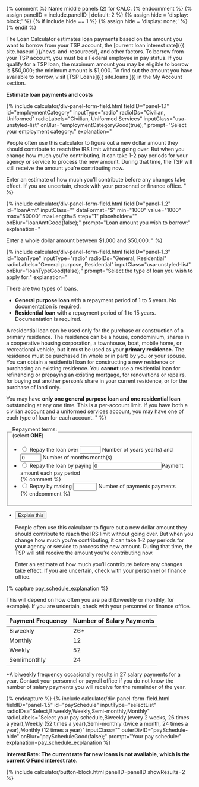 {% comment %}
Name middle panels (2) for CALC.
{% endcomment %}
{% assign panelID = include.panelID | default: 2 %}
{% assign hide = 'display: block;' %}
{% if include.hide == 1 %} {% assign hide = 'display: none;' %} {% endif %}

<!-- PANEL 1 -->
<section id="panel-{{ panelID }}" class="calculator-panel" style="{{ hide }}"  markdown="1">

The Loan Calculator estimates loan payments based on the amount you want to borrow from your TSP account, the [current loan interest rate]({{ site.baseurl }}/news-and-resources/), and other factors. To borrow from your TSP account, you must be a Federal employee in pay status. If you qualify for a TSP loan, the maximum amount you may be eligible to borrow is $50,000; the minimum amount is $1,000. To find out the amount you have available to borrow, visit [TSP Loans]({{ site.loans }}) in the My Account section.

**Estimate loan payments and costs**

{% include calculator/div-panel-form-field.html
  fieldID="panel-1.1" id="employmentCategory"
  inputType="radio" radioIDs="Civilian, Uniformed" radioLabels="Civilian, Uniformed Services"
  inputClass="usa-unstyled-list"
  onBlur="employmentCategoryGood(true);"
  prompt="Select your employment category:"
  explanation="

  People often use this calculator to figure out a new dollar amount they should contribute to reach the IRS limit without going over. But when you change how much you’re contributing, it can take 1-2 pay periods for your agency or service to process the new amount. During that time, the TSP will still receive the amount you’re contributing now.

  Enter an estimate of how much you’ll contribute before any changes take effect. If you are uncertain, check with your personnel or finance office.
  "
%}

{% include calculator/div-panel-form-field.html
  fieldID="panel-1.2" id="loanAmt"
  inputClass=""  dataFormat="$"
  min="1000" value="1000" max="50000" maxLength=5 step="1"
  placeholder="" onBlur="loanAmtGood(false);"
  prompt="Loan amount you wish to borrow:"
  explanation="

  Enter a whole dollar amount between $1,000 and $50,000.
  "
%}

{% include calculator/div-panel-form-field.html
  fieldID="panel-1.3" id="loanType"
  inputType="radio" radioIDs="General, Residential" radioLabels="General purpose, Residential"
  inputClass="usa-unstyled-list"
  onBlur="loanTypeGood(false);"
  prompt="Select the type of loan you wish to apply for:"
  explanation="

There are two types of loans.

- **General purpose loan** with a repayment period of 1 to 5 years. No documentation is required.
- **Residential loan** with a repayment period of 1 to 15 years. Documentation is required.

A residential loan can be used only for the purchase or construction of a primary residence. The residence can be a house, condominium, shares in a cooperative housing corporation, a townhouse, boat, mobile home, or recreational vehicle, but it must be used as your **primary residence.** The residence must be purchased (in whole or in part) by you or your spouse. You can obtain a residential loan for constructing a new residence or purchasing an existing residence. You **cannot** use a residential loan for refinancing or prepaying an existing mortgage, for renovations or repairs, for buying out another person’s share in your current residence, or for the purchase of land only.

You may have **only one general purpose loan and one residential loan** outstanding at any one time. This is a per-account limit. If you have both a civilian account and a uniformed services account, you may have one of each type of loan for each account.
  "
%}


<!--
<div id="paySchedule-div" class="panel-form-field" >
<label for="paySchedule" id="paySchedule-label" aria-details="panel-1.5" >Your pay schedule:</label>
<span class="usa-input-error-message" id="paySchedule-error-message" role="alert"></span>
-->

<div class="panel-form-field" >
<div id="payType-div">
<fieldset>
<legend id="payType-label" aria-details="panel-1.4">Repayment terms:<br />(select <strong>ONE</strong>)</legend>
<span class="usa-input-error-message" id="payType-error-message" role="alert"></span>
<ul class="usa-unstyled-list inline-input">
<!-- Radio 1 -->
<span class="usa-input-error-message" id="ptYears-error-message" role="alert"></span>
<span class="usa-input-error-message" id="ptMonths-error-message" role="alert"></span>
<li>
<input type="radio" id="repayTime" name="repayment-terms" value="repayTime" onclick="payTypeGood(false);">
<label id="repayTime-label" for="repayTime">Repay the loan over</label>
  <input id="ptYears" class="" type="number" name="repayTime" value="" size="2" maxlength="2"
  min="1" max="15" step="1" placeholder="" onchange="ptYearsMonthsGood(false, false);">
  <label for="ptYears" class="sr-only">Number of years</label>
  year(s) and
  <input id="ptMonths" class="" type="number" name="repayTime" value="0" size="2" maxlength="2"
  min="0" max="11" step="1" placeholder="" onchange="ptYearsMonthsGood(false, false);" title="Months">
  <label for="ptMonths" class="sr-only">Number of months</label> month(s)
</li>
<!-- Radio 2 -->
<span class="usa-input-error-message" id="ptAmount-error-message" role="alert"></span>
<li>
<input type="radio" id="repayPayday" name="repayment-terms" value="repayPayday" onclick="payTypeGood(false);">
<label id="repayPayday-label" for="repayPayday">Repay the loan by paying</label>
  <span data-format="$" class="input-symbol-left">
  <input id="ptAmount" name="repayPayday" class="positivefloat" value="0" size="8" type="number" onblur="ptAmountGood(false);" onchange="ptAmountGood(false);" /></span><label for="ptAmount" class="sr-only">Payment amount</label> each pay period
</li>
{% comment %}
<!-- Radio 3 -->
<span class="usa-input-error-message" id="ptNumpay-error-message" role="alert"></span>
<li>
<input type="radio" id="repayPayments" name="repayment-terms" value="repayPayments" onclick="payTypeGood(false);">
<label id="repayPayments-label" for="repayPayments">Repay by making</label>
  <input id="ptNumpay" class="" type="number" name="repayPayments" value="" size="3"
   maxlength="3" min="1" max="180" step="1" placeholder="" onchange="ptNumpayGood(false);">
   <label for="ptNumpay" class="sr-only">Number of payments</label> payments
</li>
{% endcomment %}
</ul>
</fieldset>
</div>
<!-- Explain this -->
<ul class="usa-accordion explain-this">
<li>
<button class="usa-accordion-button"
aria-expanded="false"
aria-controls="panel-1.4">
Explain this
</button>
<div id="panel-1.4" class="usa-accordion-content" markdown="1">

People often use this calculator to figure out a new dollar amount they should contribute to reach the IRS limit without going over. But when you change how much you’re contributing, it can take 1-2 pay periods for your agency or service to process the new amount. During that time, the TSP will still receive the amount you’re contributing now.

Enter an estimate of how much you’ll contribute before any changes take effect. If you are uncertain, check with your personnel or finance office.

</div>
</li>
</ul>
</div> <!---->

{% capture pay_schedule_explanation %}

This will depend on how often you are paid (biweekly or monthly, for example). If you are uncertain, check with your personnel or finance office.

<table class="pay-schedule-table">
<thead>
<tr><th scope="col">Payment Frequency</th><th scope="col">Number of Salary Payments</th></tr>
</thead>
<tbody>
<tr><td>Biweekly</td><td>26*</td></tr>
<tr><td>Monthly</td><td>12</td></tr>
<tr><td>Weekly</td><td>52</td></tr>
<tr><td>Semimonthly</td><td>24</td></tr>
</tbody></table>

\*A biweekly frequency occasionally results in 27 salary payments for a year.  Contact your personnel or payroll office if you do not know the number of salary payments you will receive for the remainder of the year.

{% endcapture %}
{% include calculator/div-panel-form-field.html
  fieldID="panel-1.5" id="paySchedule"
  inputType="selectList"
  radioIDs="Select,Biweekly,Weekly,Semi-monthly,Monthly"
  radioLabels="Select your pay schedule,Biweekly (every 2 weeks&comma; 26 times a year),Weekly (52  times a year),Semi-monthly (twice a month&comma; 24 times a year),Monthly (12  times a year)"
  inputClass="" outerDivID="paySchedule-hide"
  onBlur="payScheduleGood(false);"
  prompt="Your pay schedule:"
  explanation=pay_schedule_explanation
%}
<input type="hidden" name="lastPaySchedule" id="lastPaySchedule" value="Select">

**Interest Rate: The current rate for new loans is
<span id="loan-rate">not available</span>,
which is the current G Fund interest rate.**

{% include calculator/button-block.html panelID=panelID showResults=2 %}

</section> <!-- end section#panel-1 -->

